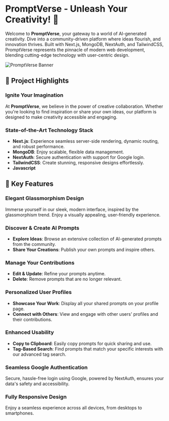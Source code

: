 # PromptVerse - Unleash Your Creativity! 🤖

Welcome to **PromptVerse**, your gateway to a world of AI-generated creativity. Dive into a community-driven platform where ideas flourish, and innovation thrives. Built with Next.js, MongoDB, NextAuth, and TailwindCSS, PromptVerse represents the pinnacle of modern web development, blending cutting-edge technology with user-centric design.

![PromptVerse Banner](path/to/your/banner/image.png)

## 🌟 Project Highlights

### Ignite Your Imagination
At **PromptVerse**, we believe in the power of creative collaboration. Whether you're looking to find inspiration or share your own ideas, our platform is designed to make creativity accessible and engaging.

### State-of-the-Art Technology Stack
- **Next.js**: Experience seamless server-side rendering, dynamic routing, and robust performance.
- **MongoDB**: Enjoy scalable, flexible data management.
- **NextAuth**: Secure authentication with support for Google login.
- **TailwindCSS**: Create stunning, responsive designs effortlessly.
- **Javascript**

## 🚀 Key Features

### Elegant Glassmorphism Design
Immerse yourself in our sleek, modern interface, inspired by the glassmorphism trend. Enjoy a visually appealing, user-friendly experience.

### Discover & Create AI Prompts
- **Explore Ideas**: Browse an extensive collection of AI-generated prompts from the community.
- **Share Your Creations**: Publish your own prompts and inspire others.

### Manage Your Contributions
- **Edit & Update**: Refine your prompts anytime.
- **Delete**: Remove prompts that are no longer relevant.

### Personalized User Profiles
- **Showcase Your Work**: Display all your shared prompts on your profile page.
- **Connect with Others**: View and engage with other users' profiles and their contributions.

### Enhanced Usability
- **Copy to Clipboard**: Easily copy prompts for quick sharing and use.
- **Tag-Based Search**: Find prompts that match your specific interests with our advanced tag search.

### Seamless Google Authentication
Secure, hassle-free login using Google, powered by NextAuth, ensures your data's safety and accessibility.

### Fully Responsive Design
Enjoy a seamless experience across all devices, from desktops to smartphones.



